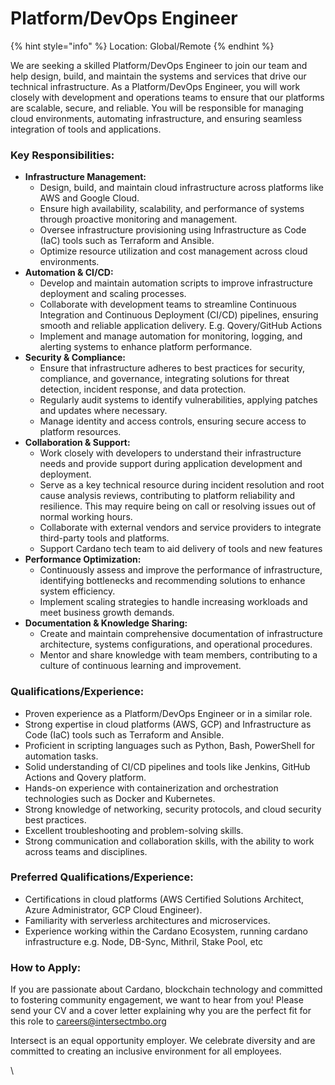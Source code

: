 # Platform/DevOps Engineer

{% hint style="info" %}
Location: Global/Remote
{% endhint %}

We are seeking a skilled Platform/DevOps Engineer to join our team and help design, build, and maintain the systems and services that drive our technical infrastructure. As a Platform/DevOps Engineer, you will work closely with development and operations teams to ensure that our platforms are scalable, secure, and reliable. You will be responsible for managing cloud environments, automating infrastructure, and ensuring seamless integration of tools and applications.&#x20;

### Key Responsibilities:

* **Infrastructure Management:**
  * Design, build, and maintain cloud infrastructure across platforms like AWS and Google Cloud.
  * Ensure high availability, scalability, and performance of systems through proactive monitoring and management.
  * Oversee infrastructure provisioning using Infrastructure as Code (IaC) tools such as Terraform and Ansible.
  * Optimize resource utilization and cost management across cloud environments.
* **Automation & CI/CD:**
  * Develop and maintain automation scripts to improve infrastructure deployment and scaling processes.
  * Collaborate with development teams to streamline Continuous Integration and Continuous Deployment (CI/CD) pipelines, ensuring smooth and reliable application delivery. E.g. Qovery/GitHub Actions
  * Implement and manage automation for monitoring, logging, and alerting systems to enhance platform performance.
* **Security & Compliance:**
  * Ensure that infrastructure adheres to best practices for security, compliance, and governance, integrating solutions for threat detection, incident response, and data protection.
  * Regularly audit systems to identify vulnerabilities, applying patches and updates where necessary.
  * Manage identity and access controls, ensuring secure access to platform resources.
* **Collaboration & Support:**
  * Work closely with developers to understand their infrastructure needs and provide support during application development and deployment.
  * Serve as a key technical resource during incident resolution and root cause analysis reviews, contributing to platform reliability and resilience. This may require being on call or resolving issues out of normal working hours.
  * Collaborate with external vendors and service providers to integrate third-party tools and platforms.
  * Support Cardano tech team to aid delivery of tools and new features
* **Performance Optimization:**
  * Continuously assess and improve the performance of infrastructure, identifying bottlenecks and recommending solutions to enhance system efficiency.
  * Implement scaling strategies to handle increasing workloads and meet business growth demands.
* **Documentation & Knowledge Sharing:**
  * Create and maintain comprehensive documentation of infrastructure architecture, systems configurations, and operational procedures.
  * Mentor and share knowledge with team members, contributing to a culture of continuous learning and improvement.

### Qualifications/Experience:

* Proven experience as a Platform/DevOps Engineer or in a similar role.
* Strong expertise in cloud platforms (AWS, GCP) and Infrastructure as Code (IaC) tools such as Terraform and Ansible.
* Proficient in scripting languages such as Python, Bash, PowerShell for automation tasks.
* Solid understanding of CI/CD pipelines and tools like Jenkins, GitHub Actions and Qovery platform.
* Hands-on experience with containerization and orchestration technologies such as Docker and Kubernetes.
* Strong knowledge of networking, security protocols, and cloud security best practices.
* Excellent troubleshooting and problem-solving skills.
* Strong communication and collaboration skills, with the ability to work across teams and disciplines.

### Preferred Qualifications/Experience:

* Certifications in cloud platforms (AWS Certified Solutions Architect, Azure Administrator, GCP Cloud Engineer).
* Familiarity with serverless architectures and microservices.
* Experience working within the Cardano Ecosystem, running cardano infrastructure e.g. Node, DB-Sync, Mithril, Stake Pool, etc

### How to Apply:

If you are passionate about Cardano, blockchain technology and committed to fostering community engagement, we want to hear from you! Please send your CV and a cover letter explaining why you are the perfect fit for this role to careers@intersectmbo.org

Intersect is an equal opportunity employer. We celebrate diversity and are committed to creating an inclusive environment for all employees.

\
